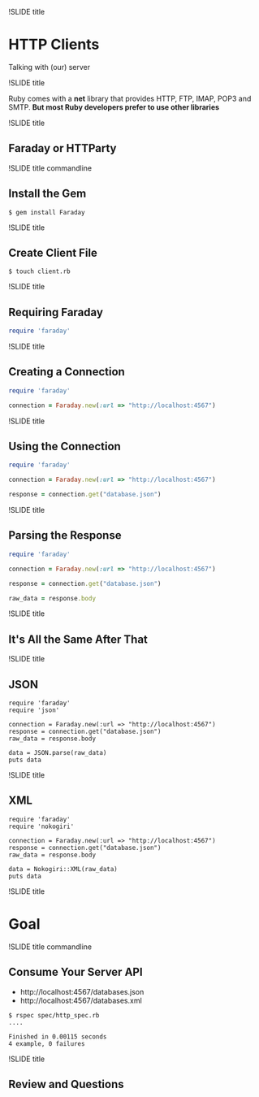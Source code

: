 !SLIDE title

# HTTP Clients
Talking with (our) server

!SLIDE title

Ruby comes with a **net** library that provides HTTP, FTP, IMAP, POP3 and SMTP. **But most Ruby developers prefer to use other libraries**

!SLIDE title

## Faraday or HTTParty

!SLIDE title commandline

## Install the Gem

```
$ gem install Faraday
```

!SLIDE title

## Create Client File

```
$ touch client.rb
```

!SLIDE title

## Requiring Faraday

```ruby
require 'faraday'
```

!SLIDE title

## Creating a Connection

```ruby
require 'faraday'

connection = Faraday.new(:url => "http://localhost:4567")
```

!SLIDE title

## Using the Connection

```ruby
require 'faraday'

connection = Faraday.new(:url => "http://localhost:4567")

response = connection.get("database.json")
```

!SLIDE title

## Parsing the Response

```ruby
require 'faraday'

connection = Faraday.new(:url => "http://localhost:4567")

response = connection.get("database.json")

raw_data = response.body
```

!SLIDE title

## It's All the Same After That

!SLIDE title

## JSON

```
require 'faraday'
require 'json'

connection = Faraday.new(:url => "http://localhost:4567")
response = connection.get("database.json")
raw_data = response.body

data = JSON.parse(raw_data)
puts data
```

!SLIDE title

## XML

```
require 'faraday'
require 'nokogiri'

connection = Faraday.new(:url => "http://localhost:4567")
response = connection.get("database.json")
raw_data = response.body

data = Nokogiri::XML(raw_data)
puts data
```

!SLIDE title

# Goal

!SLIDE title commandline

## Consume Your Server API

* http://localhost:4567/databases.json
* http://localhost:4567/databases.xml

```
$ rspec spec/http_spec.rb
....

Finished in 0.00115 seconds
4 example, 0 failures
```

!SLIDE title

## Review and Questions